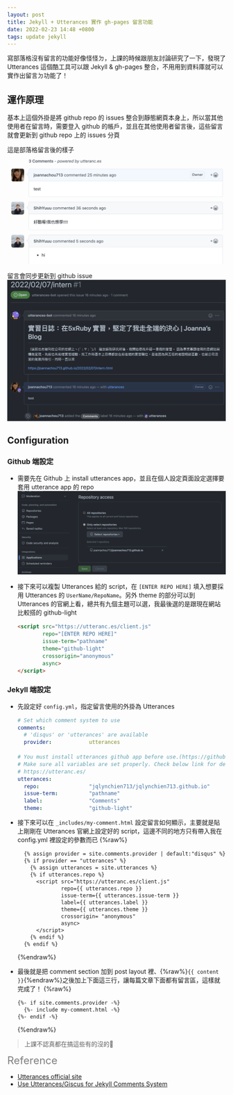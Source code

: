 ```yaml
---
layout: post
title: Jekyll + Utterances 實作 gh-pages 留言功能
date: 2022-02-23 14:48 +0800
tags: update jekyll
---
```


寫部落格沒有留言的功能好像怪怪ㄉ，上課的時候跟朋友討論研究了一下，發現了 Utterances 這個酷工具可以跟 Jekyll & gh-pages 整合，不用用到資料庫就可以實作出留言ㄉ功能了！

## 運作原理
基本上這個外掛是將 github repo 的 issues 整合到靜態網頁本身上，所以當其他使用者在留言時，需要登入 github 的帳戶，並且在其他使用者留言後，這些留言就會更新到 github repo 上的 issues 分頁

這是部落格留言後的樣子
![](/assets/img/comment-demo.png)

留言會同步更新到 github issue
![](/assets/img/comment-gh.png)

## Configuration

### Github 端設定
* 需要先在 Github 上 install utterances app，並且在個人設定頁面設定選擇要套用 utterance app 的 repo
  ![](/assets/img/comment-setup.png)

* 接下來可以複製 Utterances 給的 script，在 `[ENTER REPO HERE]` 填入想要採用 Utterances 的 `UserName/RepoName`。另外 theme 的部分可以到 Utterances 的官網上看，總共有九個主題可以選，我最後選的是跟現在網站比較搭的 github-light

  ```html
  <script src="https://utteranc.es/client.js"
          repo="[ENTER REPO HERE]"
          issue-term="pathname"
          theme="github-light"
          crossorigin="anonymous"
          async>
  </script>
  ```

### Jekyll 端設定
* 先設定好 `config.yml`，指定留言使用的外掛為 Utterances

  ```yml
  # Set which comment system to use
  comments:
    # 'disqus' or 'utterances' are available
    provider:            utterances

  # You must install utterances github app before use.(https://github.com/apps/utterances)
  # Make sure all variables are set properly. Check below link for detail.
  # https://utteranc.es/
  utterances:
    repo:                "jqlynchien713/jqlynchien713.github.io"
    issue-term:          "pathname"
    label:               "Comments"
    theme:               "github-light"
  ```
* 接下來可以在 `_includes/my-comment.html` 設定留言如何顯示，主要就是貼上剛剛在 Utterances 官網上設定好的 script，這邊不同的地方只有帶入我在 config.yml 裡設定的參數而已
  {%raw%}
  ```erb
    {% assign provider = site.comments.provider | default:"disqus" %}
    {% if provider == "utterances" %}
      {% assign utterances = site.utterances %}
      {% if utterances.repo %}
        <script src="https://utteranc.es/client.js"
                repo={{ utterances.repo }}
                issue-term={{ utterances.issue-term }}
                label={{ utterances.label }}
                theme={{ utterances.theme }}
                crossorigin= "anonymous"
                async>
        </script>
      {% endif %}
    {% endif %}
  ```
  {%endraw%}

* 最後就是把 comment section 加到 post layout 裡、{%raw%}`{{ content }}`{%endraw%}之後加上下面這三行，讓每篇文章下面都有留言區，這樣就完成了！
  {%raw%}
  ```erb
  {%- if site.comments.provider -%}
    {%- include my-comment.html -%}
  {%- endif -%}
  ```
  {%endraw%}

> 上課不認真都在搞這些有的沒的🤡

<font color="grey" style="font-size: 24px">Reference</font>
* [Utterances official site](https://utteranc.es/)
* [Use Utterances/Giscus for Jekyll Comments System](https://lazyren.github.io/devlog/use-utterances-for-jekyll-comments.html)
